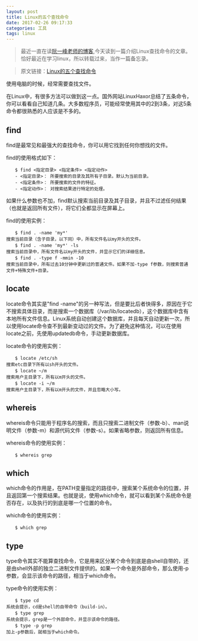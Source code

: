 ```yaml
---
layout: post
title: Linux的五个查找命令
date: 2017-02-26 09:17:33
categories: 工具
tags: linux
---
```

> 最近一直在读[阮一峰老师的博客](http://www.ruanyifeng.com),今天读到一篇介绍Linux查找命令的文章。恰好最近在学习linux，所以转载过来，当作一篇备忘录。

> 原文链接：[Linux的五个查找命令](http://www.ruanyifeng.com/blog/2009/10/5_ways_to_search_for_files_using_the_terminal.html)

使用电脑的时候，经常需要查找文件。

在Linux中，有很多方法可以做到这一点。国外网站LinuxHaxor总结了五条命令，你可以看看自己知道几条。大多数程序员，可能经常使用其中的2到3条，对这5条命令都很熟悉的人应该是不多的。

## find 

find是最常见和最强大的查找命令，你可以用它找到任何你想找的文件。

find的使用格式如下：
```
　　$ find <指定目录> <指定条件> <指定动作>
　　- <指定目录>： 所要搜索的目录及其所有子目录。默认为当前目录。
　　- <指定条件>： 所要搜索的文件的特征。
　　- <指定动作>： 对搜索结果进行特定的处理。
```
如果什么参数也不加，find默认搜索当前目录及其子目录，并且不过滤任何结果（也就是返回所有文件），将它们全都显示在屏幕上。

find的使用实例：
```
　　$ find . -name 'my*'
搜索当前目录（含子目录，以下同）中，所有文件名以my开头的文件。
　　$ find . -name 'my*' -ls
搜索当前目录中，所有文件名以my开头的文件，并显示它们的详细信息。
　　$ find . -type f -mmin -10
搜索当前目录中，所有过去10分钟中更新过的普通文件。如果不加-type f参数，则搜索普通文件+特殊文件+目录。
```

## locate

locate命令其实是"find -name"的另一种写法，但是要比后者快得多，原因在于它不搜索具体目录，而是搜索一个数据库（/var/lib/locatedb），这个数据库中含有本地所有文件信息。Linux系统自动创建这个数据库，并且每天自动更新一次，所以使用locate命令查不到最新变动过的文件。为了避免这种情况，可以在使用locate之前，先使用updatedb命令，手动更新数据库。

locate命令的使用实例：
```
　　$ locate /etc/sh
搜索etc目录下所有以sh开头的文件。
　　$ locate ~/m
搜索用户主目录下，所有以m开头的文件。
　　$ locate -i ~/m
搜索用户主目录下，所有以m开头的文件，并且忽略大小写。
```

## whereis

whereis命令只能用于程序名的搜索，而且只搜索二进制文件（参数-b）、man说明文件（参数-m）和源代码文件（参数-s）。如果省略参数，则返回所有信息。

whereis命令的使用实例：
```
　　$ whereis grep
```

## which

which命令的作用是，在PATH变量指定的路径中，搜索某个系统命令的位置，并且返回第一个搜索结果。也就是说，使用which命令，就可以看到某个系统命令是否存在，以及执行的到底是哪一个位置的命令。

which命令的使用实例：
```
　　$ which grep
```

## type

type命令其实不能算查找命令，它是用来区分某个命令到底是由shell自带的，还是由shell外部的独立二进制文件提供的。如果一个命令是外部命令，那么使用-p参数，会显示该命令的路径，相当于which命令。

type命令的使用实例：
```
　　$ type cd
系统会提示，cd是shell的自带命令（build-in）。
　　$ type grep
系统会提示，grep是一个外部命令，并显示该命令的路径。
　　$ type -p grep
加上-p参数后，就相当于which命令。
```